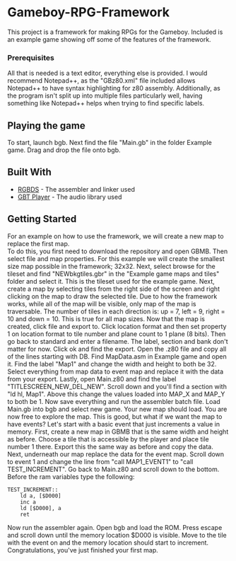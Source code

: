 # Gameboy-RPG-Framework

This project is a framework for making RPGs for the Gameboy. Included is an example game showing off some of the features of the framework.

### Prerequisites

All that is needed is a text editor, everything else is provided. I would recommend Notepad++, as the "GBz80.xml" file included allows Notepad++ to have syntax highlighting for z80 assembly. Additionally, as the program isn't split up into multiple files particularly well, having something like Notepad++ helps when trying to find specific labels.

## Playing the game
To start, launch bgb. Next find the file "Main.gb" in the folder Example game. Drag and drop the file onto bgb.

## Built With

* [RGBDS](https://github.com/rednex/rgbds) - The assembler and linker used
* [GBT Player](https://github.com/AntonioND/gbt-player) - The audio library used

## Getting Started

For an example on how to use the framework, we will create a new map to replace the first map. </br>
To do this, you first need to download the repository and open GBMB. Then select file and map properties. For this example we will create the smallest size map possible in the framework; 32x32. Next, select browse for the tileset and find "NEWbkgtiles.gbr" in the "Example game maps and tiles" folder and select it. This is the tileset used for the example game. Next, create a map by selecting tiles from the right side of the screen and right clicking on the map to draw the selected tile. Due to how the framework works, while all of the map will be visible, only map of the map is traversable. The number of tiles in each direction is: up = 7, left = 9, right = 10 and down = 10. This is true for all map sizes. Now that the map is created, click file and export to. Click location format and then set property 1 on location format to tile number and plane count to 1 plane (8 bits). Then go back to standard and enter a filename. The label, section and bank don't matter for now. Click ok and find the export. Open the .z80 file and copy all of the lines starting with DB. Find MapData.asm in Example game and open it. Find the label "Map1" and change the width and height to both be 32. Select everything from map data to event map and replace it with the data from your export. Lastly, open Main.z80 and find the label "TITLESCREEN_NEW_DEL_NEW". Scroll down and you'll find a section with "ld hl, Map1". Above this change the values loaded into MAP_X and MAP_Y to both be 1. Now save everything and run the assembler batch file. Load Main.gb into bgb and select new game. Your new map should load. You are now free to explore the map. This is good, but what if we want the map to have events? Let's start with a basic event that just increments a value in memory. First, create a new map in GBMB that is the same width and height as before. Choose a tile that is accessible by the player and place tile number 1 there. Export this the same way as before and copy the data. Next, underneath our map replace the data for the event map. Scroll down to event 1 and change the line from "call MAP1_EVENT1" to "call TEST_INCREMENT". Go back to Main.z80 and scroll down to the bottom. Before the ram variables type the following:</br>
```
TEST_INCREMENT::
	ld a, [$D000]
	inc a
	ld [$D000], a
	ret
  ```
  
  Now run the assembler again. Open bgb and load the ROM. Press escape and scroll down until the memory location $D000 is visible. Move to the tile with the event on and the memory location should start to increment. Congratulations, you've just finished your first map. 
